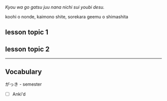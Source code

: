 *Kyou wa go gatsu juu nana nichi sui youbi desu.*

koohi o nonde, kaimono shite, sorekara geemu o shimashita

## lesson topic 1


## lesson topic 2


---

## Vocabulary
がっき - semester
- [ ] Anki'd





